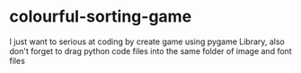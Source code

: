# colourful-sorting-game
I just want to serious at coding by create game using pygame Library, also don't forget to drag python code files into the same folder of image and font files
